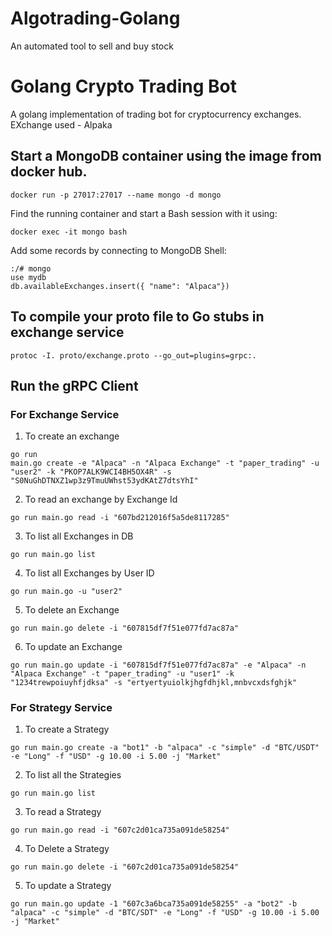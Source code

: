 # Algotrading-Golang
An automated tool to sell and buy stock

# Golang Crypto Trading Bot

A golang implementation of trading bot for cryptocurrency exchanges. EXchange used - Alpaka

## Start a MongoDB container using the image from docker hub.
```
docker run -p 27017:27017 --name mongo -d mongo
```
Find the running container and start a Bash session with it using:
```
docker exec -it mongo bash
```
Add some records by connecting to MongoDB Shell:
```
:/# mongo
use mydb
db.availableExchanges.insert({ "name": "Alpaca"})
```

## To compile your proto file to Go stubs in exchange service
```protoc -I. proto/exchange.proto --go_out=plugins=grpc:.```

## Run the gRPC Client

### For Exchange Service
1. To create an exchange
```
go run 
main.go create -e "Alpaca" -n "Alpaca Exchange" -t "paper_trading" -u "user2" -k "PKOP7ALK9WCI4BH5OX4R" -s "S0NuGhDTNXZ1wp3z9TmuUWhst53ydKAtZ7dtsYhI"
```
2. To read an exchange by Exchange Id
```
go run main.go read -i "607bd212016f5a5de8117285"
```
3. To list all Exchanges in DB
```
go run main.go list
```
4. To list all Exchanges by User ID
```
go run main.go -u "user2"
```
5. To delete an Exchange
```
go run main.go delete -i "607815df7f51e077fd7ac87a"
```
6. To update an Exchange
```
go run main.go update -i "607815df7f51e077fd7ac87a" -e "Alpaca" -n "Alpaca Exchange" -t "paper_trading" -u "user1" -k "1234trewpoiuyhfjdksa" -s "ertyertyuiolkjhgfdhjkl,mnbvcxdsfghjk"
```

### For Strategy Service
1. To create a Strategy
```
go run main.go create -a "bot1" -b "alpaca" -c "simple" -d "BTC/USDT" -e "Long" -f "USD" -g 10.00 -i 5.00 -j "Market"
```
2. To list all the Strategies
```
go run main.go list
```
3. To read a Strategy
```
go run main.go read -i "607c2d01ca735a091de58254"
```
4. To Delete a Strategy
```
go run main.go delete -i "607c2d01ca735a091de58254"
```
5. To update a Strategy
```
go run main.go update -1 "607c3a6bca735a091de58255" -a "bot2" -b "alpaca" -c "simple" -d "BTC/SDT" -e "Long" -f "USD" -g 10.00 -i 5.00 -j "Market"
```